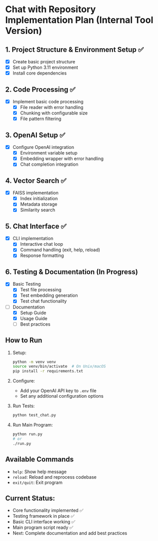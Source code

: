 # Chat with Repository Implementation Plan (Internal Tool Version)

## 1. Project Structure & Environment Setup ✅
- [x] Create basic project structure
- [x] Set up Python 3.11 environment
- [x] Install core dependencies

## 2. Code Processing ✅
- [x] Implement basic code processing
  - [x] File reader with error handling
  - [x] Chunking with configurable size
  - [x] File pattern filtering

## 3. OpenAI Setup ✅
- [x] Configure OpenAI integration
  - [x] Environment variable setup
  - [x] Embedding wrapper with error handling
  - [x] Chat completion integration

## 4. Vector Search ✅
- [x] FAISS implementation
  - [x] Index initialization
  - [x] Metadata storage
  - [x] Similarity search

## 5. Chat Interface ✅
- [x] CLI implementation
  - [x] Interactive chat loop
  - [x] Command handling (exit, help, reload)
  - [x] Response formatting

## 6. Testing & Documentation (In Progress)
- [x] Basic Testing
  - [x] Test file processing
  - [x] Test embedding generation
  - [x] Test chat functionality
- [ ] Documentation
  - [x] Setup Guide
  - [x] Usage Guide
  - [ ] Best practices

## How to Run

1. Setup:
   ```bash
   python -m venv venv
   source venv/bin/activate  # On Unix/macOS
   pip install -r requirements.txt
   ```

2. Configure:
   - Add your OpenAI API key to `.env` file
   - Set any additional configuration options

3. Run Tests:
   ```bash
   python test_chat.py
   ```

4. Run Main Program:
   ```bash
   python run.py
   # or
   ./run.py
   ```

## Available Commands
- `help`: Show help message
- `reload`: Reload and reprocess codebase
- `exit/quit`: Exit program

## Current Status:
- Core functionality implemented ✅
- Testing framework in place ✅
- Basic CLI interface working ✅
- Main program script ready ✅
- Next: Complete documentation and add best practices
